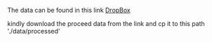 The data can be found in this link [DropBox](https://www.dropbox.com/scl/fo/m43m8ctqlzeaeocf5ty7j/AFsjD_RyeV5OaOsCeaGv_Ws?rlkey=ip0vxuxs7iusqgdz8pvt5swb7&st=vhb2ovp7&dl=0)

kindly download the proceed data from the link and cp it to this path './data/processed'
